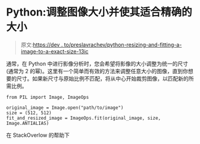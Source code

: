 # Python:调整图像大小并使其适合精确的大小

> 原文:[https://dev . to/preslavrachev/python-resizing-and-fitting-a-image-to-a-exact-size-13ic](https://dev.to/preslavrachev/python-resizing-and-fitting-an-image-to-an-exact-size-13ic)

通常，在 Python 中进行影像分析时，您会希望将影像的大小调整为统一的尺寸(通常为 2 的幂)。这里有一个简单而有效的方法来调整任意大小的图像，直到你想要的尺寸。如果新尺寸与原始比例不匹配，将从中心开始裁剪图像，以匹配新的所需比例。

```
from PIL import Image, ImageOps

original_image = Image.open("path/to/image")
size = (512, 512)
fit_and_resized_image = ImageOps.fit(original_image, size, Image.ANTIALIAS) 
```

在 StackOverlow 的帮助下